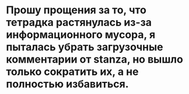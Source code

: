 # Прошу прощения за то, что тетрадка растянулась из-за информационного мусора, я пыталась убрать загрузочные комментарии от stanza, но вышло только сократить их, а не полностью избавиться.
